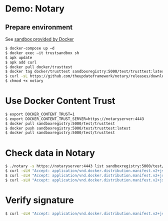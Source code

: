 # Demo: Notary

## Prepare environment

See [sandbox provided by Docker](https://docs.docker.com/engine/security/trust/trust_sandbox/#build-the-sandbox)

```bash
$ docker-compose up –d
$ docker exec –it trustsandbox sh
$ apk update
$ apk add curl
$ docker pull docker/trusttest
$ docker tag docker/trusttest sandboxregistry:5000/test/trusttest:latest
$ curl -sL https://github.com/theupdateframework/notary/releases/download/v0.4.3/notary-Linux-amd64 > notary
$ chmod +x notary
```

# Use Docker Content Trust

```bash
$ export DOCKER_CONTENT_TRUST=1
$ export DOCKER_CONTENT_TRUST_SERVER=https://notaryserver:4443
$ docker pull sandboxregistry:5000/test/trusttest
$ docker push sandboxregistry:5000/test/trusttest:latest
$ docker pull sandboxregistry:5000/test/trusttest
```

# Check data in Notary

```bash
$ ./notary -s https://notaryserver:4443 list sandboxregistry:5000/test/trusttest
$ curl -sLH "Accept: application/vnd.docker.distribution.manifest.v2+json" http://sandboxregistry:5000/v2/test/trusttest/manifests/latest
$ curl -sLH "Accept: application/vnd.docker.distribution.manifest.v2+json" http://sandboxregistry:5000/v2/test/trusttest/manifests/latest | wc -c
$ curl -sLH "Accept: application/vnd.docker.distribution.manifest.v2+json" http://sandboxregistry:5000/v2/test/trusttest/manifests/latest | sha256sum
```

# Verify signature

```bash
$ curl -sLH "Accept: application/vnd.docker.distribution.manifest.v2+json" http://sandboxregistry:5000/v2/test/trusttest/manifests/latest | ./notary -s https://notaryserver:4443 verify -q sandboxregistry:5000/test/trusttest latest
